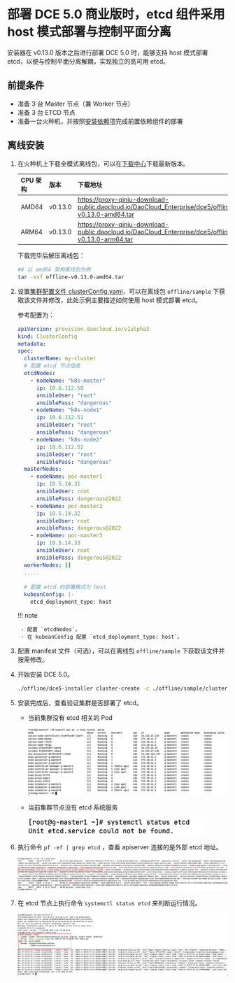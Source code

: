 # 部署 DCE 5.0 商业版时，etcd 组件采用 host 模式部署与控制平面分离

安装器在 v0.13.0 版本之后进行部署 DCE 5.0 时，能够支持 host 模式部署 etcd，以便与控制平面分离解耦，实现独立的高可用 etcd。

## 前提条件

- 准备 3 台 Master 节点（兼 Worker 节点）
- 准备 3 台 ETCD 节点
- 准备一台火种机，并按照[安装依赖项](../install-tools.md)完成前置依赖组件的部署

## 离线安装

1. 在火种机上下载全模式离线包，可以在[下载中心](../../download/index.md)下载最新版本。

    | CPU 架构 | 版本   | 下载地址                                                                                          |
    | -------- | ------ | ------------------------------------------------------------------------------------------------- |
    | AMD64    | v0.13.0 | <https://proxy-qiniu-download-public.daocloud.io/DaoCloud_Enterprise/dce5/offline-v0.13.0-amd64.tar> |
    | ARM64     | v0.13.0 | <https://proxy-qiniu-download-public.daocloud.io/DaoCloud_Enterprise/dce5/offline-v0.13.0-arm64.tar> |

    下载完毕后解压离线包：

    ```bash
    ## 以 amd64 架构离线包为例
    tar -xvf offline-v0.13.0-amd64.tar
    ```

2. 设置[集群配置文件 clusterConfig.yaml](../commercial/cluster-config.md)，可以在离线包 `offline/sample` 下获取该文件并修改，此处示例主要描述如何使用 host 模式部署 etcd。

    参考配置为：

    ```yaml
    apiVersion: provision.daocloud.io/v1alpha3
    kind: ClusterConfig
    metadata:
    spec:
      clusterName: my-cluster
      # 配置 etcd 节点信息
      etcdNodes:
        - nodeName: "k8s-master"
          ip: 10.6.112.50      
          ansibleUser: "root"
          ansiblePass: "dangerous"
        - nodeName: "k8s-node1"
          ip: 10.6.112.51
          ansibleUser: "root"
          ansiblePass: "dangerous"
        - nodeName: "k8s-node2"
          ip: 10.6.112.52
          ansibleUser: "root"
          ansiblePass: "dangerous"
      masterNodes:
        - nodeName: poc-master1
          ip: 10.5.14.31
          ansibleUser: root
          ansiblePass: dangerous@2022
        - nodeName: poc-master2
          ip: 10.5.14.32
          ansibleUser: root
          ansiblePass: dangerous@2022
        - nodeName: poc-master3
          ip: 10.5.14.33
          ansibleUser: root
          ansiblePass: dangerous@2022
      workerNodes: []
      .....
      
      # 配置 etcd 的部署模式为 host
      kubeanConfig: |-
        etcd_deployment_type: host
    ```

    !!! note

        - 配置 `etcdNodes`。
        - 在 kubeanConfig 配置 `etcd_deployment_type: host`。

3. 配置 manifest 文件（可选），可以在离线包 `offline/sample` 下获取该文件并按需修改。

4. 开始安装 DCE 5.0。

    ```bash
    ./offline/dce5-installer cluster-create -c ./offline/sample/clusterConfig.yaml -m ./offline/sample/manifest.yaml 
    ```

5. 安装完成后，查看验证集群是否部署了 etcd。

    - 当前集群没有 etcd 相关的 Pod

        ![etcd01](../images/etcd01.png)

    - 当前集群节点没有 etcd 系统服务

        ![etcd02](../images/etcd02.png)

6. 执行命令 `pf -ef | grep etcd` ，查看 apiserver 连接的是外部 etcd 地址。

    ![etcd03](../images/etcd03.png)

7. 在 etcd 节点上执行命令 `systemctl status etcd` 来判断运行情况。

    ![etcd04](../images/etcd04.png)
